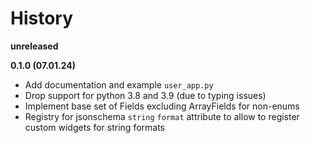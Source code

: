 # History

**unreleased**

**0.1.0 (07.01.24)**

- Add documentation and example `user_app.py`
- Drop support for python 3.8 and 3.9 (due to typing issues)
- Implement base set of Fields excluding ArrayFields for non-enums
- Registry for jsonschema `string` `format` attribute to allow to register custom widgets for string formats
